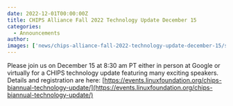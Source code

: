 ```yaml
---
date: 2022-12-01T00:00:00Z
title: CHIPS Alliance Fall 2022 Technology Update December 15
categories:
  - Announcements
author: 
images: ['news/chips-alliance-fall-2022-technology-update-december-15/share.png']
---
```


Please join us on December 15 at 8:30 am PT either in person at Google or virtually for a CHIPS technology update featuring many exciting speakers. Details and registration are here: [https://events.linuxfoundation.org/chips-biannual-technology-update/](https://events.linuxfoundation.org/chips-biannual-technology-update/)
